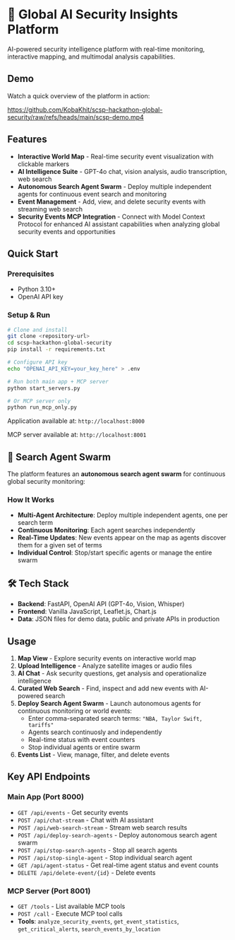 # 🚀 Global AI Security Insights Platform

AI-powered security intelligence platform with real-time monitoring, interactive mapping, and multimodal analysis capabilities.

## Demo

Watch a quick overview of the platform in action:


https://github.com/KobaKhit/scsp-hackathon-global-security/raw/refs/heads/main/scsp-demo.mp4

## Features

- **Interactive World Map** - Real-time security event visualization with clickable markers
- **AI Intelligence Suite** - GPT-4o chat, vision analysis, audio transcription, web search
- **Autonomous Search Agent Swarm** - Deploy multiple independent agents for continuous event search and monitoring
- **Event Management** - Add, view, and delete security events with streaming web search
- **Security Events MCP Integration** - Connect with Model Context Protocol for enhanced AI assistant capabilities when analyzing global security events and opportunities

## Quick Start

### Prerequisites
- Python 3.10+
- OpenAI API key

### Setup & Run
```bash
# Clone and install
git clone <repository-url>
cd scsp-hackathon-global-security
pip install -r requirements.txt

# Configure API key
echo "OPENAI_API_KEY=your_key_here" > .env

# Run both main app + MCP server
python start_servers.py

# Or MCP server only
python run_mcp_only.py
```

Application available at: `http://localhost:8000`

MCP server available at: `http://localhost:8001`

## 🤖 Search Agent Swarm

The platform features an **autonomous search agent swarm** for continuous global security monitoring:

### How It Works
- **Multi-Agent Architecture**: Deploy multiple independent agents, one per search term
- **Continuous Monitoring**: Each agent searches independently
- **Real-Time Updates**: New events appear on the map as agents discover them for a given set of terms
- **Individual Control**: Stop/start specific agents or manage the entire swarm


## 🛠️ Tech Stack
- **Backend**: FastAPI, OpenAI API (GPT-4o, Vision, Whisper)
- **Frontend**: Vanilla JavaScript, Leaflet.js, Chart.js
- **Data**: JSON files for demo data, public and private APIs in production 

## Usage
1. **Map View** - Explore security events on interactive world map
2. **Upload Intelligence** - Analyze satellite images or audio files
3. **AI Chat** - Ask security questions, get analysis and operationalize intelligence
4. **Curated Web Search** - Find, inspect and add new events with AI-powered search
5. **Deploy Search Agent Swarm** - Launch autonomous agents for continuous monitoring or world events:
   - Enter comma-separated search terms: `"NBA, Taylor Swift, tariffs"`
   - Agents search continuosly and independently
   - Real-time status with event counters
   - Stop individual agents or entire swarm
6. **Events List** - View, manage, filter, and delete events

## Key API Endpoints

### Main App (Port 8000)
- `GET /api/events` - Get security events
- `POST /api/chat-stream` - Chat with AI assistant
- `POST /api/web-search-stream` - Stream web search results
- `POST /api/deploy-search-agents` - Deploy autonomous search agent swarm
- `POST /api/stop-search-agents` - Stop all search agents
- `POST /api/stop-single-agent` - Stop individual search agent
- `GET /api/agent-status` - Get real-time agent status and event counts
- `DELETE /api/delete-event/{id}` - Delete events

### MCP Server (Port 8001)
- `GET /tools` - List available MCP tools
- `POST /call` - Execute MCP tool calls
- **Tools**: `analyze_security_events`, `get_event_statistics`, `get_critical_alerts`, `search_events_by_location`

